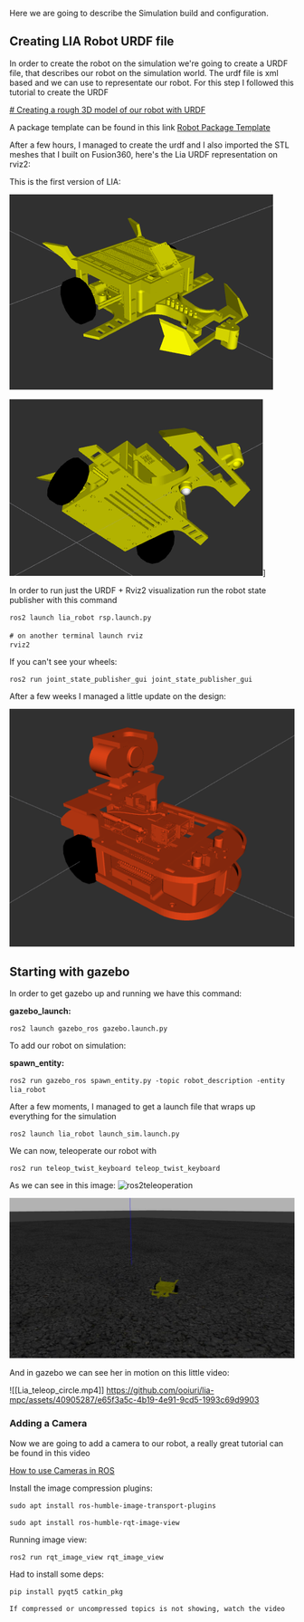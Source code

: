 Here we are going to describe the Simulation build and configuration.

## Creating LIA Robot URDF file

In order to create the robot on the simulation we're going to create a URDF file, that describes our robot on the simulation world. The urdf file is xml based and we can use to representate our robot. For this step I followed this tutorial to create the URDF 

[# Creating a rough 3D model of our robot with URDF](https://www.youtube.com/watch?v=BcjHyhV0kIs)

A package template can be found in this link
[Robot Package Template](https://github.com/joshnewans/articubot_one/tree/d5aa5e9bc9039073c0d8fd7fe426e170be79c087)


After a few hours, I managed to create the urdf and I also imported the STL meshes that I built on Fusion360, here's the Lia URDF representation on rviz2:

This is the first version of LIA:

![Lia URDF](imgs/Lia_URDF.png)

![Lia URDF_BOTTOM](imgs/Lia_URDF_BOTTOM.png)]

In order to run just the URDF + Rviz2 visualization run the robot state publisher with this command
```
ros2 launch lia_robot rsp.launch.py

# on another terminal launch rviz
rviz2

```

If you can't see your wheels:
```
ros2 run joint_state_publisher_gui joint_state_publisher_gui
```

After a few weeks I managed a little update on the design:

![LIA_CAR](imgs/LIA_CAR.png)

## Starting with gazebo


In order to get gazebo up and running we have this command:

**gazebo_launch:**
```
ros2 launch gazebo_ros gazebo.launch.py
```

To add our robot on simulation:

**spawn_entity:**
```
ros2 run gazebo_ros spawn_entity.py -topic robot_description -entity lia_robot
```


After a few moments, I managed to get a launch file that wraps up everything for the simulation

```
ros2 launch lia_robot launch_sim.launch.py
```

We can now, teleoperate our robot with
```
ros2 run teleop_twist_keyboard teleop_twist_keyboard
``` 

As we can see in this image:
![ros2teleoperation](ros2teleoperation.png)


![Lia Teleop](imgs/lia_teleop.jpg)

And in gazebo we can see her in motion on this little video:

![[Lia_teleop_circle.mp4]]
https://github.com/ooiuri/lia-mpc/assets/40905287/e65f3a5c-4b19-4e91-9cd5-1993c69d9903

### Adding a Camera 

Now we are going to add a camera to our robot, a really great tutorial can be found in this video

[How to use Cameras in ROS](https://www.youtube.com/watch?v=A3nw2M47K50)

Install the image compression plugins:
```
sudo apt install ros-humble-image-transport-plugins
```

```
sudo apt install ros-humble-rqt-image-view
```

Running image view:
```
ros2 run rqt_image_view rqt_image_view
```

Had to install some deps:
```
pip install pyqt5 catkin_pkg
``` 

	If compressed or uncompressed topics is not showing, watch the video